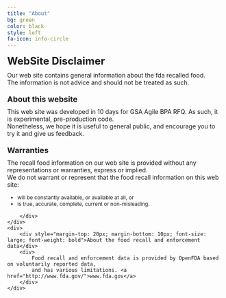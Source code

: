 ```yaml
---
title: "About"
bg: green
color: black
style: left
fa-icon: info-circle
---
```


<div id="disclaimer">
    <div style="text-align:left; margin-bottom:10px; font-size:x-large; font-weight:bold">WebSite Disclaimer</div>
    <div>
        Our web site contains general information about the fda recalled food.<br />
        The information is not advice and should not be treated as such.
    </div>
    <div>
        <div style="margin-top: 20px; margin-bottom: 10px; font-size: large; font-weight: bold">About this website</div>
        <div>
            This web site was developed in 10 days for GSA Agile BPA RFQ. As such, it is experimental, pre-production code.<br />
            Nonetheless, we hope it is useful to general public, and encourage you to try it and give us feedback.
        </div>
    </div>
    <div>
        <div style="margin-top: 20px; margin-bottom: 10px; font-size: large; font-weight: bold">Warranties</div>
        <div>
            <div>
                The recall food information on our web site is provided without any representations or warranties, express or implied.<br />
                We do not warrant or represent that the food recall information on this web site:
                <ul>
                    <li style="font-size:12px"> will be constantly available, or available at all, or</li>
                    <li style="font-size:12px"> is true, accurate, complete, current or non-misleading.</li>
                </ul>
            </div>

        </div>
    </div>
    <div>
        <div style="margin-top: 20px; margin-bottom: 10px; font-size: large; font-weight: bold">About the food recall and enforcement data</div>
        <div>
            Food recall and enforcement data is provided by OpenFDA based on voluntarily reported data,
            and has various limitations. <a href="http://www.fda.gov/">www.fda.gov</a>
        </div>
    </div>
</div>